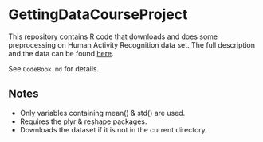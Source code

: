 # GettingDataCourseProject

This repository contains R code that downloads and does some preprocessing on Human
Activity Recognition data set. The full description and the data can be found
[here](http://archive.ics.uci.edu/ml/datasets/Human+Activity+Recognition+Using+Smartphones).

See `CodeBook.md` for details.

## Notes

*  Only variables containing mean() & std() are used.
*  Requires the plyr & reshape packages.
*  Downloads the dataset if it is not in the current directory.
